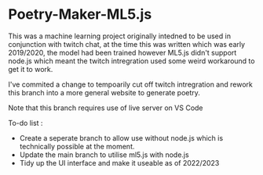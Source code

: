 # Poetry-Maker-ML5.js 
This was a machine learning project originally intedned to be used in conjunction with twitch chat, at the time this was written which was early 2019/2020, the model had been trained however ML5.js didn't support node.js which meant the twitch intregration used some weird workaround to get it to work.

I've commited a change to tempoarily cut off twitch intregration and rework this branch into a more general website to generate poetry.

Note that this branch requires use of live server on VS Code

To-do list :
- Create a seperate branch to allow use without node.js which is technically possible at the moment.
- Update the main branch to utilise ml5.js with node.js
- Tidy up the UI interface and make it useable as of 2022/2023
